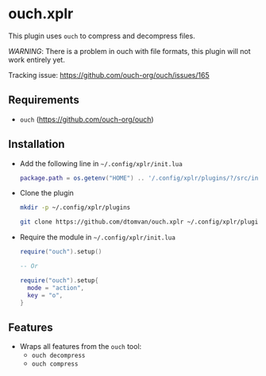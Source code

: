ouch.xplr
====================
This plugin uses `ouch` to compress and decompress files.

*WARNING*: There is a problem in ouch with file formats, this plugin will not work entirely yet.

Tracking issue: https://github.com/ouch-org/ouch/issues/165

Requirements
------------

- `ouch` (https://github.com/ouch-org/ouch)


Installation
------------

- Add the following line in `~/.config/xplr/init.lua`

  ```lua
  package.path = os.getenv("HOME") .. '/.config/xplr/plugins/?/src/init.lua'
  ```

- Clone the plugin

  ```bash
  mkdir -p ~/.config/xplr/plugins

  git clone https://github.com/dtomvan/ouch.xplr ~/.config/xplr/plugins/ouch
  ```

- Require the module in `~/.config/xplr/init.lua`

  ```lua
  require("ouch").setup()

  -- Or

  require("ouch").setup{
    mode = "action",
    key = "o",
  }
  ```


Features
--------

- Wraps all features from the `ouch` tool:
    - `ouch decompress`
    - `ouch compress`
